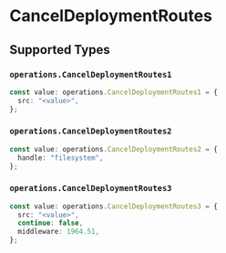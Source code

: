 # CancelDeploymentRoutes


## Supported Types

### `operations.CancelDeploymentRoutes1`

```typescript
const value: operations.CancelDeploymentRoutes1 = {
  src: "<value>",
};
```

### `operations.CancelDeploymentRoutes2`

```typescript
const value: operations.CancelDeploymentRoutes2 = {
  handle: "filesystem",
};
```

### `operations.CancelDeploymentRoutes3`

```typescript
const value: operations.CancelDeploymentRoutes3 = {
  src: "<value>",
  continue: false,
  middleware: 1964.51,
};
```

